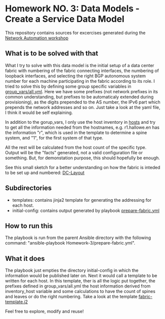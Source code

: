 # Homework NO. 3: Data Models - Create a Service Data Model

This repository contains sources for excercises generated during the
[Network Automation workshop](http://www.ipspace.net/NetAutWS)

## What is to be solved with that

What I try to solve with this data model is the initial setup of a data center fabric with numbering of the fabric connecting interfaces, the numbering of loopback interfaces, and selecting the right BGP autonomous system number for each machine participating in the fabric according to its role. I tried to solve this by defining some group specific variables in [group_vars/all.yml](group_vars/all.yml). Here we have some prefixes (not network prefixes in its common understanding, but prefixes to be automaticaly extended during provisioning), as the digits prepended to the AS number, the IPv6 part which prepends the network addresses and so on. Just take a look at the yaml file, I think it would be self explaining.

In addition to the gorup_vars, I only use the host inventory in [hosts](hosts) and try to get all the information needed from the hostnames, e.g. r1.hallowe.en has the information "r", which is used in the template to determine a spine system, and "1", for the first system of that type.

All the rest will be calculated from the host count of the specific type. Output will be the "facts" generated, not a valid configuration file or something. But, for demonstation purpose, this should hopefully be enough.

See this small sketch for a better understanding on how the fabric is inteded to be set up and numbered: [DC-Layout](DC-Layout.jpg)

## Subdirectories 
* templates: contains jinja2 template for generating the addressing for each host.
* initial-config: contains output generated by playbook [prepare-fabric.yml](prepare-fabric.yml)

## How to run this

The playbook is run from the parent Ansible directory with the following command: "ansible-playbook Homework-3/prepare-fabric.yml".

## What it does

The playbook just empties the directory initial-config in which the information would be published later on. Next it would call a template to be written for each host. In this template, ther is all the logic put together, the prefixes defined in group_vars/all.yml the host information derived from inventory_host variable and some calculations to have the count of spines and leaves or do the right numbering. Take a look at the template [fabric-template.j2](templates/fabric-template.j2)

Feel free to explore, modify and reuse! 
